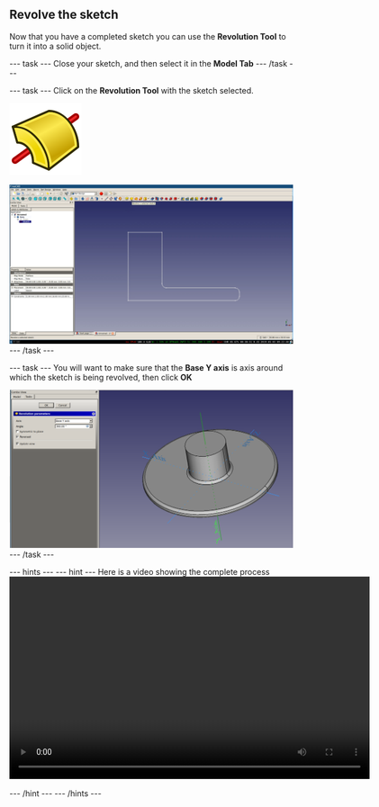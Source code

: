 ## Revolve the sketch

Now that you have a completed sketch you can use the **Revolution Tool** to turn it into a solid object.

--- task ---
Close your sketch, and then select it in the **Model Tab**
--- /task ---

--- task ---
Click on the **Revolution Tool** with the sketch selected.

![PartDesign_Revolution.png](images/PartDesign_Revolution.png)

![revolve_sketch.png](images/revolve_sketch.png)
--- /task ---

--- task ---
You will want to make sure that the **Base Y axis** is axis around which the sketch is being revolved, then click **OK**

![lower_revolved.png](images/lower_revolved.png)
--- /task ---

--- hints --- --- hint ---
Here is a video showing the complete process
<video width="640" height="360" controls>
<source src="images/lower_part_2.webm" type="video/webm">
Your browser does not support WebM video, try FireFox or Chrome
</video>

--- /hint --- --- /hints ---
